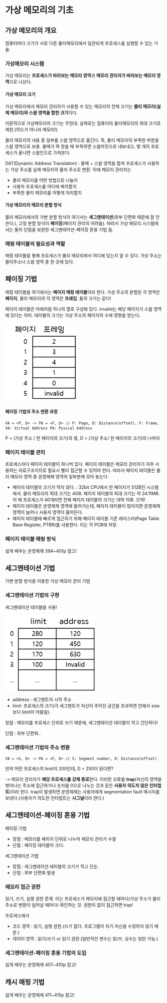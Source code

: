 # 가상 메모리의 기초

## 가상 메모리의 개요

컴퓨터마다 크기가 서로 다른 물리메모리에서 일관되게 프로세스를 실행할 수 있는 기술.

### 가상메모리 시스템

가상 메모리는 **프로세스가 바라보는 메모리 영역**과 **메모리 관리자가 바라보는 메모리 영역**으로 나뉜다.

#### 가상 메모리 크기

가상 메모리에서 메모리 관리자가 사용할 수 있는 메모리의 전체 크기는 **물리 메모리(실제 메모리)와 스왑 영역을 합한 크기**이다.

이론적으로 가상메모리의 크기는 무한대. 실제로는 컴퓨터의 물리메모리의 최대 크기로 제한.(하드가 아니라 메모리!)

물리 메모리의 내용 중 일부를 스왑 영역으로 옮긴다. 즉, 물리 메모리의 부족한 부분을 스왑 영역으로 보충. 물메가 꽉 찼을 때 부족하면 스왑아웃으로 내보내고, 몇 개의 프로세스가 끝나면 스왑인으로 가져온다.

DAT(Dynamic Address Translation) : 물메 + 스왑 영역을 합쳐 프로세스가 사용하는 가상 주소를 실제 메모리의 물리 주소로 변환. 이에 메모리 관리자는

- 물리 메모리를 어떤 방법으로 나눌지
- 사용자 프로세스를 어디에 배치할지
- 부족한 물리 메모리를 어떻게 처리할지

#### 가상 메모리의 메모리 분할 방식

물리 메모리에서의 가변 분할 방식이 여기서는 **세그멘테이션**(외부 단편화 때문에 잘 안 쓴다.), 고정 분할 방식이 **페이징**(페이지 관리의 어려움). 따라서 가상 메모리 시스템에서는 둘의 단점을 보완한 세그멘테이션-페이징 혼용 기법 씀.

### 매핑 테이블의 필요성과 역할

매핑 테이블을 통해 프로세스가 물리 메모리에서 어디에 있는지 알 수 있다. 가상 주소는 물리주소나 스왑 영역 중 한 곳에 있다.



## 페이징 기법

매핑 테이블을 여기에서는 **페이지 매핑 테이블**이라 한다. 가상 주소의 분할된 각 영역은 **페이지**, 물리 메모리의 각 영역은 **프레임**. 둘의 크기는 같다!

페이지 테이블은 아래처럼 하나의 열로 구성돼 있다. invalid는 해당 페이지가 스왑 영역에 있다는 의미. 테이블의 크기는 가상 주소의 페이지의 수에 영향을 받는다.

![page_table](./images/08/page_table.png) 



#### 페이징 기법의 주소 변환 과정

``` 
VA = <P, D> -> PA = <F, D> // P: Page, D: Distance(offset), F: Frame, VA: Virtual Address PA: Pysical Address
```

P = (가상 주소 / 한 페이지의 크기)의 몫, D = (가상 주소/ 한 페이지의 크기)의 나머지

### 페이지 테이블 관리

프로세스마다 페이지 테이블이 하나씩 있다. 페이지 테이블은 메모리 관리자가 자주 사용하는 자료구조이므로 필요시 빨리 접근할 수 있어야 한다. 따라서 페이지 테이블은 물리 메모리 영역 중 운영체제 영역의 일부분에 모아 놓는다.

- 페이지 테이블의 크기가 작지 않다. : 32bit CPU에서 한 페이지가 512B인 시스템에서. 물리 메모리의 최대 크기는 4GB. 페이지 테이블의 최대 크기는 약 24.11MB. 이 때 프로세스가 40개라면 전체 페이지 테이블의 크기는 대략 1GB. 으악!
- 페이지 테이블은 운영체제 영역에 들어가는데, 페이지 테이블이 많아지면 운영체제 영역이 늘어나 사용자 영역이 줄어든다.
- 페이지 테이블에 빠르게 접근하기 위해 페이지 테이블 기준 레지스터(Page Table Base Register, PTBR)를 사용한다. 이는 각 PCB에 저장.

### 페이지 테이블 매핑 방식

쉽게 배우는 운영체제 394~401p 참고!



## 세그멘테이션 기법

가변 분할 방식을 이용한 가상 메모리 관리 기법

### 세그멘테이션 기법의 구현

세그멘테이션 테이블을 사용!

![segmentation_table](./images/08/segmentation_table.png) 

- address : 세그멘트의 시작 주소
- limit: 프로세스의 크기(각 세그멘트가 자신이 주어진 공간을 초과하면 안돼서 size보다 limit이 어울림).

장점 : 메모리를 프로세스 단위로 쓰기 때문에, 세그멘테이션 테이블이 작고 간단하다!

단점 : 외부 단편화..



### 세그멘테이션 기법의 주소 변환

```
VA = <S, D> -> PA = <F, D> // S: Segment number, D: Distance(offset)
```

만약 어떤 프로세스의 limit이 200인데, D = 250이 된다면?

-> 메모리 관리자가 **해당 프로세스를 강제 종료**한다. 이러한 오류를 **trap**(자신의 영역을 벗어나는 주소에 접근하거나 숫자를 0으로 나누는 것과 같은 **사용자 의도치 않은 인터럽트**)이라 한다. trap이 발생하면 운영체제는 사용자에게 segmentation fault 메시지를 보낸다.(사용자가 의도한 인터럽트는 **시그널**이라 한다.)



## 세그멘테이션-페이징 혼용 기법

페이징 기법

- 장점 : 메모리를 페이지 단위로 나누어 메모리 관리가 수얼
- 단점 : 페이징 테이블이 크다.

세그멘테이션 기법

- 장점 : 세그멘테이션 테이블의 크기가 작고 단순.
- 단점 : 외부 단편화 발생

### 메모리 접근 권한

읽기, 쓰기, 실행 권한 존재. 이는 프로세스가 메모리에 접근할 때마다(가상 주소가 물리 주소로 변환이 일어날 때마다) 확인하는 것. 권한이 없이 접근하면 trap!

프로세스에서

- 코드 영역 : 읽기, 실행 권한.(쓰기 없다. 프로그램이 자기 자신을 수정하지 않기 때문.)
- 데이터 영역 : 읽기/쓰기 or 읽기 권한.(일반적인 변수는 읽/쓰. 상수는 읽만 가능.)

### 세그멘테이션-페이징 혼용 기법의 도입

쉽게 배우는 운영체제 407~410p 참고!



## 캐시 매핑 기법

쉽게 배우는 운영체제 411~415p 참고!

